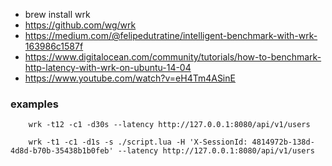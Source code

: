 * brew install wrk
* https://github.com/wg/wrk
* https://medium.com/@felipedutratine/intelligent-benchmark-with-wrk-163986c1587f
* https://www.digitalocean.com/community/tutorials/how-to-benchmark-http-latency-with-wrk-on-ubuntu-14-04
* https://www.youtube.com/watch?v=eH4Tm4ASinE

### examples
```shell
    wrk -t12 -c1 -d30s --latency http://127.0.0.1:8080/api/v1/users

    wrk -t1 -c1 -d1s -s ./script.lua -H 'X-SessionId: 4814972b-138d-4d8d-b70b-35438b1b0feb' --latency http://127.0.0.1:8080/api/v1/users
```